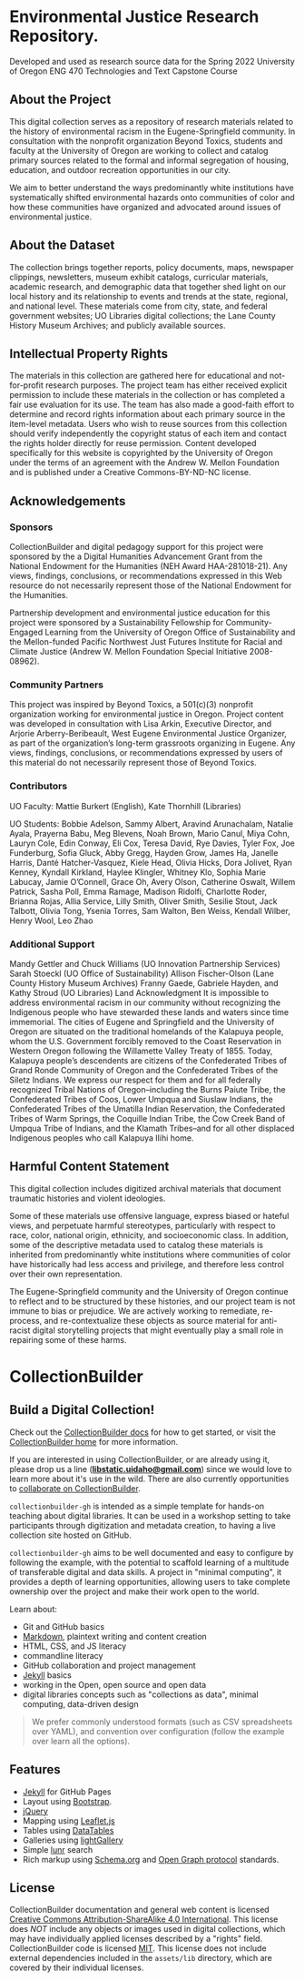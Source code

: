 # Environmental Justice Research Repository. 
Developed and used as research source data for the Spring 2022 University of Oregon ENG 470 Technologies and Text Capstone Course


## About the Project
This digital collection serves as a repository of research materials related to the history of environmental racism in the Eugene-Springfield community. In consultation with the nonprofit organization Beyond Toxics, students and faculty at the University of Oregon are working to collect and catalog primary sources related to the formal and informal segregation of housing, education, and outdoor recreation opportunities in our city.

We aim to better understand the ways predominantly white institutions have systematically shifted environmental hazards onto communities of color and how these communities have organized and advocated around issues of environmental justice.

## About the Dataset
The collection brings together reports, policy documents, maps, newspaper clippings, newsletters, museum exhibit catalogs, curricular materials, academic research, and demographic data that together shed light on our local history and its relationship to events and trends at the state, regional, and national level. These materials come from city, state, and federal government websites; UO Libraries digital collections; the Lane County History Museum Archives; and publicly available sources.

## Intellectual Property Rights
The materials in this collection are gathered here for educational and not-for-profit research purposes. The project team has either received explicit permission to include these materials in the collection or has completed a fair use evaluation for its use. The team has also made a good-faith effort to determine and record rights information about each primary source in the item-level metadata. Users who wish to reuse sources from this collection should verify independently the copyright status of each item and contact the rights holder directly for reuse permission. Content developed specifically for this website is copyrighted by the University of Oregon under the terms of an agreement with the Andrew W. Mellon Foundation and is published under a Creative Commons-BY-ND-NC license.

## Acknowledgements
### Sponsors
CollectionBuilder and digital pedagogy support for this project were sponsored by the a Digital Humanities Advancement Grant from the National Endowment for the Humanities (NEH Award HAA-281018-21). Any views, findings, conclusions, or recommendations expressed in this Web resource do not necessarily represent those of the National Endowment for the Humanities.

Partnership development and environmental justice education for this project were sponsored by a Sustainability Fellowship for Community-Engaged Learning from the University of Oregon Office of Sustainability and the Mellon-funded Pacific Northwest Just Futures Institute for Racial and Climate Justice (Andrew W. Mellon Foundation Special Initiative 2008-08962).

### Community Partners
This project was inspired by Beyond Toxics, a 501(c)(3) nonprofit organization working for environmental justice in Oregon. Project content was developed in consultation with Lisa Arkin, Executive Director, and Arjorie Arberry-Beribeault, West Eugene Environmental Justice Organizer, as part of the organization’s long-term grassroots organizing in Eugene. Any views, findings, conclusions, or recommendations expressed by users of this material do not necessarily represent those of Beyond Toxics.

### Contributors
UO Faculty: Mattie Burkert (English), Kate Thornhill (Libraries)

UO Students: Bobbie Adelson, Sammy Albert, Aravind Arunachalam, Natalie Ayala, Prayerna Babu, Meg Blevens, Noah Brown, Mario Canul, Miya Cohn, Lauryn Cole, Edin Conway, Eli Cox, Teresa David, Rye Davies, Tyler Fox, Joe Funderburg, Sofia Gluck, Abby Gregg, Hayden Grow, James Ha, Janelle Harris, Danté Hatcher-Vasquez, Kiele Head, Olivia Hicks, Dora Jolivet, Ryan Kenney, Kyndall Kirkland, Haylee Klingler, Whitney Klo, Sophia Marie Labucay, Jamie O’Connell, Grace Oh, Avery Olson, Catherine Oswalt, Willem Patrick, Sasha Poll, Emma Ramage, Madison Ridolfi, Charlotte Roder, Brianna Rojas, Allia Service, Lilly Smith, Oliver Smith, Sesilie Stout, Jack Talbott, Olivia Tong, Ysenia Torres, Sam Walton, Ben Weiss, Kendall Wilber, Henry Wool, Leo Zhao

### Additional Support
Mandy Gettler and Chuck Williams (UO Innovation Partnership Services)
Sarah Stoeckl (UO Office of Sustainability)
Allison Fischer-Olson (Lane County History Museum Archives)
Franny Gaede, Gabriele Hayden, and Kathy Stroud (UO Libraries)
Land Acknowledgment
It is impossible to address environmental racism in our community without recognizing the Indigenous people who have stewarded these lands and waters since time immemorial. The cities of Eugene and Springfield and the University of Oregon are situated on the traditional homelands of the Kalapuya people, whom the U.S. Government forcibly removed to the Coast Reservation in Western Oregon following the Willamette Valley Treaty of 1855. Today, Kalapuya people’s descendents are citizens of the Confederated Tribes of Grand Ronde Community of Oregon and the Confederated Tribes of the Siletz Indians. We express our respect for them and for all federally recognized Tribal Nations of Oregon–including the Burns Paiute Tribe, the Confederated Tribes of Coos, Lower Umpqua and Siuslaw Indians, the Confederated Tribes of the Umatilla Indian Reservation, the Confederated Tribes of Warm Springs, the Coquille Indian Tribe, the Cow Creek Band of Umpqua Tribe of Indians, and the Klamath Tribes–and for all other displaced Indigenous peoples who call Kalapuya Ilihi home.

## Harmful Content Statement
This digital collection includes digitized archival materials that document traumatic histories and violent ideologies.

Some of these materials use offensive language, express biased or hateful views, and perpetuate harmful stereotypes, particularly with respect to race, color, national origin, ethnicity, and socioeconomic class. In addition, some of the descriptive metadata used to catalog these materials is inherited from predominantly white institutions where communities of color have historically had less access and privilege, and therefore less control over their own representation.

The Eugene-Springfield community and the University of Oregon continue to reflect and to be structured by these histories, and our project team is not immune to bias or prejudice. We are actively working to remediate, re-process, and re-contextualize these objects as source material for anti-racist digital storytelling projects that might eventually play a small role in repairing some of these harms.


# CollectionBuilder
## Build a Digital Collection! 

Check out the [CollectionBuilder docs](https://collectionbuilder.github.io/cb-docs/) for how to get started, or visit the [CollectionBuilder home](https://collectionbuilder.github.io/) for more information.

If you are interested in using CollectionBuilder, or are already using it, please drop us a line (**libstatic.uidaho@gmail.com**) since we would love to learn more about it's use in the wild. 
There are also currently opportunities to [collaborate on CollectionBuilder](https://collectionbuilder.github.io/about.html#the-grant).

`collectionbuilder-gh` is intended as a simple template for hands-on teaching about digital libraries.
It can be used in a workshop setting to take participants through digitization and metadata creation, to having a live collection site hosted on GitHub.

`collectionbuilder-gh` aims to be well documented and easy to configure by following the example, with the potential to scaffold learning of a multitude of transferable digital and data skills.
A project in "minimal computing", it provides a depth of learning opportunities, allowing users to take complete ownership over the project and make their work open to the world.

Learn about:

- Git and GitHub basics
- [Markdown](https://guides.github.com/features/mastering-markdown/), plaintext writing and content creation
- HTML, CSS, and JS literacy
- commandline literacy
- GitHub collaboration and project management
- [Jekyll](https://jekyllrb.com/) basics
- working in the Open, open source and open data
- digital libraries concepts such as "collections as data", minimal computing, data-driven design

> We prefer commonly understood formats (such as CSV spreadsheets over YAML), and convention over configuration (follow the example over learn all the options).

## Features

- [Jekyll](https://jekyllrb.com/) for GitHub Pages 
- Layout using [Bootstrap](https://getbootstrap.com/docs/4.0/getting-started/introduction/).
- [jQuery](https://jquery.com/)
- Mapping using [Leaflet.js](http://leafletjs.com/)
- Tables using [DataTables](https://datatables.net/)
- Galleries using [lightGallery](http://sachinchoolur.github.io/lightGallery/)
- Simple [lunr](https://lunrjs.com/) search 
- Rich markup using [Schema.org](http://schema.org) and [Open Graph protocol](http://ogp.me/) standards.

## License

CollectionBuilder documentation and general web content is licensed [Creative Commons Attribution-ShareAlike 4.0 International](http://creativecommons.org/licenses/by-sa/4.0/). 
This license does *NOT* include any objects or images used in digital collections, which may have individually applied licenses described by a "rights" field.
CollectionBuilder code is licensed [MIT](https://github.com/CollectionBuilder/collectionbuilder-gh/blob/main/LICENSE). 
This license does not include external dependencies included in the `assets/lib` directory, which are covered by their individual licenses.
